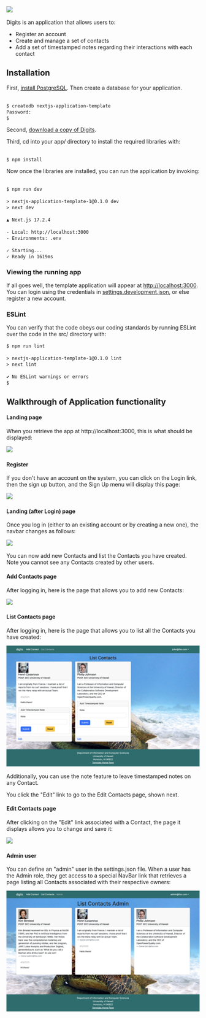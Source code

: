 <img src="doc/DigitsLandingPage.png">

Digits is an application that allows users to:

- Register an account
- Create and manage a set of contacts
- Add a set of timestamped notes regarding their interactions with each contact

## Installation

First, [install PostgreSQL](https://www.postgresql.org/download/). Then create a database for your application.

```

$ createdb nextjs-application-template
Password:
$

```

Second, [download a copy of Digits](https://github.com/chaezenp/digits).

Third, cd into your app/ directory to install the required libraries with:

```

$ npm install

```

Now once the libraries are installed, you can run the application by invoking:

```

$ npm run dev

> nextjs-application-template-1@0.1.0 dev
> next dev

▲ Next.js 17.2.4

- Local: http://localhost:3000
- Environments: .env

✓ Starting...
✓ Ready in 1619ms

```

### Viewing the running app

If all goes well, the template application will appear at [http://localhost:3000](http://localhost:3000). You can login using the credentials in [settings.development.json](https://github.com/ics-software-engineering/nextjs-application-template/blob/main/config/settings.development.json), or else register a new account.

### ESLint

You can verify that the code obeys our coding standards by running ESLint over the code in the src/ directory with:

```
$ npm run lint

> nextjs-application-template-1@0.1.0 lint
> next lint

✔ No ESLint warnings or errors
$
```

## Walkthrough of Application functionality

#### Landing page

When you retrieve the app at http://localhost:3000, this is what should be displayed:

<img src="doc/DigitsLandingPage.png">

#### Register

If you don't have an account on the system, you can click on the Login link, then the sign up button, and the Sign Up menu will display this page:

<img src="doc/digits-register-page.png">

#### Landing (after Login) page

Once you log in (either to an existing account or by creating a new one), the navbar changes as follows:

<img src="doc/digits-landing-after-login.png">

You can now add new Contacts and list the Contacts you have created. Note you cannot see any Contacts created by other users.

#### Add Contacts page

After logging in, here is the page that allows you to add new Contacts:

<img src="doc/digits-add-contacts-page.png">

#### List Contacts page

After logging in, here is the page that allows you to list all the Contacts you have created:

<img src="doc/digits-list-contacts-page.png">

Additionally, you can use the note feature to leave timestamped notes on any Contact.

You click the "Edit" link to go to the Edit Contacts page, shown next.

#### Edit Contacts page

After clicking on the "Edit" link associated with a Contact, the page it displays allows you to change and save it:

<img src="doc/digits-contacts-edit-page.png">

#### Admin user

You can define an "admin" user in the settings.json file. When a user has the Admin role, they get access to a special NavBar link that retrieves a page listing all Contacts associated with their respective owners:

<img src="doc/digits-admin-page.png">


